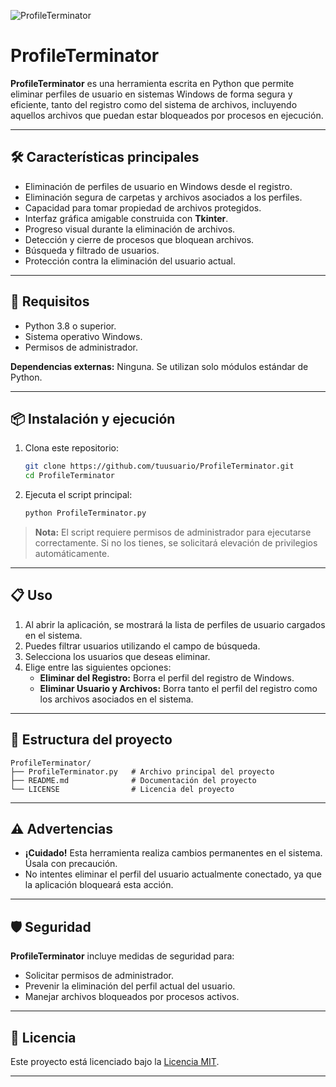 
![ProfileTerminator](https://github.com/user-attachments/assets/3d5381c5-fee0-4656-926b-ec5bad4db590)

# ProfileTerminator

**ProfileTerminator** es una herramienta escrita en Python que permite eliminar perfiles de usuario en sistemas Windows de forma segura y eficiente, tanto del registro como del sistema de archivos, incluyendo aquellos archivos que puedan estar bloqueados por procesos en ejecución.

---

## 🛠️ **Características principales**

- Eliminación de perfiles de usuario en Windows desde el registro.
- Eliminación segura de carpetas y archivos asociados a los perfiles.
- Capacidad para tomar propiedad de archivos protegidos.
- Interfaz gráfica amigable construida con **Tkinter**.
- Progreso visual durante la eliminación de archivos.
- Detección y cierre de procesos que bloquean archivos.
- Búsqueda y filtrado de usuarios.
- Protección contra la eliminación del usuario actual.

---

## 🚀 **Requisitos**

- Python 3.8 o superior.
- Sistema operativo Windows.
- Permisos de administrador.

**Dependencias externas:** Ninguna. Se utilizan solo módulos estándar de Python.

---

## 📦 **Instalación y ejecución**

1. Clona este repositorio:
   ```bash
   git clone https://github.com/tuusuario/ProfileTerminator.git
   cd ProfileTerminator
   ```

2. Ejecuta el script principal:
   ```bash
   python ProfileTerminator.py
   ```

> **Nota:** El script requiere permisos de administrador para ejecutarse correctamente. Si no los tienes, se solicitará elevación de privilegios automáticamente.

---

## 📋 **Uso**

1. Al abrir la aplicación, se mostrará la lista de perfiles de usuario cargados en el sistema.
2. Puedes filtrar usuarios utilizando el campo de búsqueda.
3. Selecciona los usuarios que deseas eliminar.
4. Elige entre las siguientes opciones:
   - **Eliminar del Registro:** Borra el perfil del registro de Windows.
   - **Eliminar Usuario y Archivos:** Borra tanto el perfil del registro como los archivos asociados en el sistema.

---

## 📂 **Estructura del proyecto**

```
ProfileTerminator/
├── ProfileTerminator.py   # Archivo principal del proyecto
├── README.md              # Documentación del proyecto
└── LICENSE                # Licencia del proyecto
```

---

## ⚠️ **Advertencias**

- **¡Cuidado!** Esta herramienta realiza cambios permanentes en el sistema. Úsala con precaución.
- No intentes eliminar el perfil del usuario actualmente conectado, ya que la aplicación bloqueará esta acción.

---

## 🛡️ **Seguridad**

**ProfileTerminator** incluye medidas de seguridad para:
- Solicitar permisos de administrador.
- Prevenir la eliminación del perfil actual del usuario.
- Manejar archivos bloqueados por procesos activos.

---

## 📝 **Licencia**

Este proyecto está licenciado bajo la [Licencia MIT](LICENSE).

---
